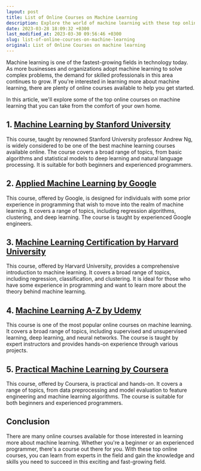 ```yaml
---
layout: post
title: List of Online Courses on Machine Learning
description: Explore the world of machine learning with these top online courses. Choose from beginner to advanced level, and learn from experts in the field.
date: 2023-03-28 18:09:32 +0300
last_modified_at: 2023-03-30 09:56:46 +0300
slug: list-of-online-courses-on-machine-learning
original: List of Online Courses on machine learning
---
```


Machine learning is one of the fastest-growing fields in technology today. As more businesses and organizations adopt machine learning to solve complex problems, the demand for skilled professionals in this area continues to grow. If you're interested in learning more about machine learning, there are plenty of online courses available to help you get started.

In this article, we'll explore some of the top online courses on machine learning that you can take from the comfort of your own home.

## 1. [Machine Learning by Stanford University](/artificial-intelligence-and-machine-learning/stanford-university-s-machine-learning-course.html)

This course, taught by renowned Stanford University professor Andrew Ng, is widely considered to be one of the best machine learning courses available online. The course covers a broad range of topics, from basic algorithms and statistical models to deep learning and natural language processing. It is suitable for both beginners and experienced programmers.

## 2. [Applied Machine Learning by Google](/artificial-intelligence-and-machine-learning/applied-machine-learning-course-by-google.html)

This course, offered by Google, is designed for individuals with some prior experience in programming that wish to move into the realm of machine learning. It covers a range of topics, including regression algorithms, clustering, and deep learning. The course is taught by experienced Google engineers.

## 3. [Machine Learning Certification by Harvard University](/artificial-intelligence-and-machine-learning/machine-learning-certification-course-by-harvard-university.html)

This course, offered by Harvard University, provides a comprehensive introduction to machine learning. It covers a broad range of topics, including regression, classification, and clustering. It is ideal for those who have some experience in programming and want to learn more about the theory behind machine learning.

## 4. [Machine Learning A-Z by Udemy](/artificial-intelligence-and-machine-learning/machine-learning-a-z-course-by-udemy.html)

This course is one of the most popular online courses on machine learning. It covers a broad range of topics, including supervised and unsupervised learning, deep learning, and neural networks. The course is taught by expert instructors and provides hands-on experience through various projects.

## 5. [Practical Machine Learning by Coursera](/artificial-intelligence-and-machine-learning/practical-machine-learning-course-by-coursera.html)

This course, offered by Coursera, is practical and hands-on. It covers a range of topics, from data preprocessing and model evaluation to feature engineering and machine learning algorithms. The course is suitable for both beginners and experienced programmers.

## Conclusion

There are many online courses available for those interested in learning more about machine learning. Whether you're a beginner or an experienced programmer, there's a course out there for you. With these top online courses, you can learn from experts in the field and gain the knowledge and skills you need to succeed in this exciting and fast-growing field.